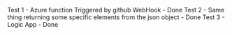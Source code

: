 Test 1 - Azure function Triggered by github WebHook - Done
Test 2 - Same thing returning some specific elements from the json object - Done
Test 3 - Logic App - Done
